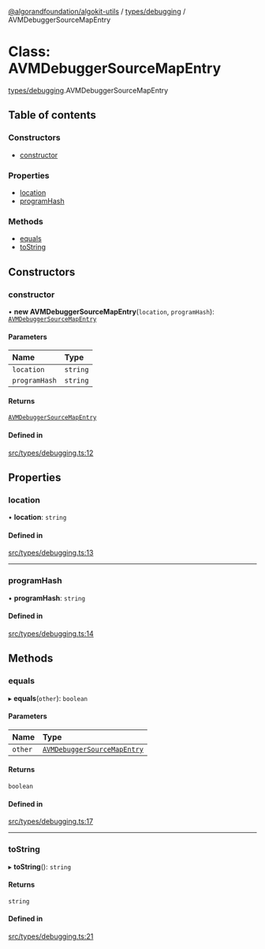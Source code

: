 [@algorandfoundation/algokit-utils](../README.md) / [types/debugging](../modules/types_debugging.md) / AVMDebuggerSourceMapEntry

# Class: AVMDebuggerSourceMapEntry

[types/debugging](../modules/types_debugging.md).AVMDebuggerSourceMapEntry

## Table of contents

### Constructors

- [constructor](types_debugging.AVMDebuggerSourceMapEntry.md#constructor)

### Properties

- [location](types_debugging.AVMDebuggerSourceMapEntry.md#location)
- [programHash](types_debugging.AVMDebuggerSourceMapEntry.md#programhash)

### Methods

- [equals](types_debugging.AVMDebuggerSourceMapEntry.md#equals)
- [toString](types_debugging.AVMDebuggerSourceMapEntry.md#tostring)

## Constructors

### constructor

• **new AVMDebuggerSourceMapEntry**(`location`, `programHash`): [`AVMDebuggerSourceMapEntry`](types_debugging.AVMDebuggerSourceMapEntry.md)

#### Parameters

| Name | Type |
| :------ | :------ |
| `location` | `string` |
| `programHash` | `string` |

#### Returns

[`AVMDebuggerSourceMapEntry`](types_debugging.AVMDebuggerSourceMapEntry.md)

#### Defined in

[src/types/debugging.ts:12](https://github.com/algorandfoundation/algokit-utils-ts/blob/main/src/types/debugging.ts#L12)

## Properties

### location

• **location**: `string`

#### Defined in

[src/types/debugging.ts:13](https://github.com/algorandfoundation/algokit-utils-ts/blob/main/src/types/debugging.ts#L13)

___

### programHash

• **programHash**: `string`

#### Defined in

[src/types/debugging.ts:14](https://github.com/algorandfoundation/algokit-utils-ts/blob/main/src/types/debugging.ts#L14)

## Methods

### equals

▸ **equals**(`other`): `boolean`

#### Parameters

| Name | Type |
| :------ | :------ |
| `other` | [`AVMDebuggerSourceMapEntry`](types_debugging.AVMDebuggerSourceMapEntry.md) |

#### Returns

`boolean`

#### Defined in

[src/types/debugging.ts:17](https://github.com/algorandfoundation/algokit-utils-ts/blob/main/src/types/debugging.ts#L17)

___

### toString

▸ **toString**(): `string`

#### Returns

`string`

#### Defined in

[src/types/debugging.ts:21](https://github.com/algorandfoundation/algokit-utils-ts/blob/main/src/types/debugging.ts#L21)
